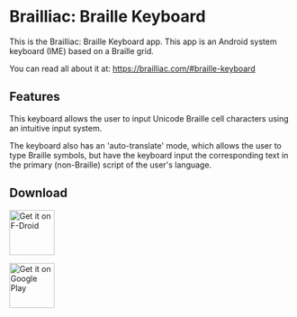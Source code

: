 # Brailliac: Braille Keyboard

This is the Brailliac: Braille Keyboard app.
This app is an Android system keyboard (IME) based on a Braille grid.

You can read all about it at:
https://brailliac.com/#braille-keyboard

## Features

This keyboard allows the user to input Unicode Braille cell characters using an intuitive input system. 

The keyboard also has an 'auto-translate' mode, which allows the user to type Braille symbols, but have the keyboard input the corresponding text in the primary (non-Braille) script of the user's language.

## Download

[<img src="https://fdroid.gitlab.io/artwork/badge/get-it-on.png"
    alt="Get it on F-Droid"
    height="80">](https://f-droid.org/packages/com.lukeneedham.braillekeyboard)

[<img src="https://play.google.com/intl/en_us/badges/static/images/badges/en_badge_web_generic.png"
    alt="Get it on Google Play"
    height="80">](https://play.google.com/store/apps/details?id=com.lukeneedham.braillekeyboard)

